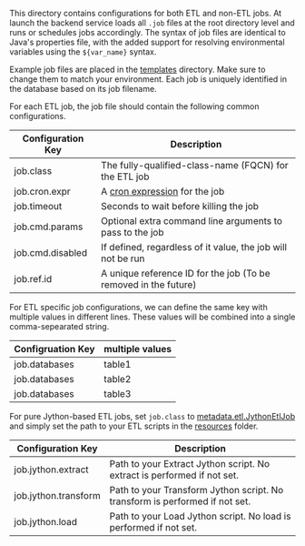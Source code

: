 This directory contains configurations for both ETL and non-ETL jobs. At launch the backend service loads all `.job` files at the root directory level and runs or schedules jobs accordingly. The syntax of job files are identical to Java's properties file, with the added support for resolving environmental variables using the `${var_name}` syntax.

Example job files are placed in the [templates](templates) directory. Make sure to change them to match your environment. Each job is uniquely identified in the database based on its job filename.

For each ETL job, the job file should contain the following common configurations.

Configuration Key | Description
--- | ---
job.class | The fully-qualified-class-name (FQCN) for the ETL job
job.cron.expr | A [cron expression](https://docs.oracle.com/cd/E12058_01/doc/doc.1014/e12030/cron_expressions.htm) for the job 
job.timeout | Seconds to wait before killing the job
job.cmd.params | Optional extra command line arguments to pass to the job 
job.cmd.disabled | If defined, regardless of it value, the job will not be run
job.ref.id | A unique reference ID for the job (To be removed in the future)

For ETL specific job configurations, we can define the same key with multiple values in different lines.
These values will be combined into a single comma-sepearated string.

Configruation Key | multiple values
--- | ---
job.databases | table1
job.databases | table2
job.databases | table3

For pure Jython-based ETL jobs, set `job.class` to [metadata.etl.JythonEtlJob](https://github.com/linkedin/WhereHows/blob/master/wherehows-etl/src/main/java/metadata/etl/JythonEtlJob.java) and simply set the path to your ETL scripts in the [resources](https://github.com/linkedin/WhereHows/tree/master/wherehows-etl/src/main/resources) folder.

Configuration Key | Description
--- | ---
job.jython.extract | Path to your Extract Jython script. No extract is performed if not set.
job.jython.transform | Path to your Transform Jython script. No transform is performed if not set.
job.jython.load | Path to your Load Jython script. No load is performed if not set.
